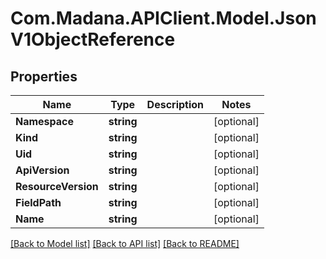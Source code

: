 
# Com.Madana.APIClient.Model.JsonV1ObjectReference

## Properties

Name | Type | Description | Notes
------------ | ------------- | ------------- | -------------
**Namespace** | **string** |  | [optional] 
**Kind** | **string** |  | [optional] 
**Uid** | **string** |  | [optional] 
**ApiVersion** | **string** |  | [optional] 
**ResourceVersion** | **string** |  | [optional] 
**FieldPath** | **string** |  | [optional] 
**Name** | **string** |  | [optional] 

[[Back to Model list]](../README.md#documentation-for-models)
[[Back to API list]](../README.md#documentation-for-api-endpoints)
[[Back to README]](../README.md)

